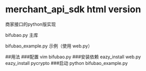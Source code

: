 merchant_api_sdk html version
================

商家接口的python版实现

bifubao.py 主库

bifubao_example.py 示例（使用 web.py）

##用法
###配置
    vim bifubao.py
###安装依赖
	eazy_install web.py
	eazy_install pycrypto
###启动
	python bifubao_example.py
